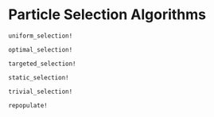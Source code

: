 # Particle Selection Algorithms

```@docs
uniform_selection!
```

```@docs
optimal_selection!
```

```@docs
targeted_selection!
```

```@docs
static_selection!
```


```@docs
trivial_selection!
```

```@docs
repopulate!
```

